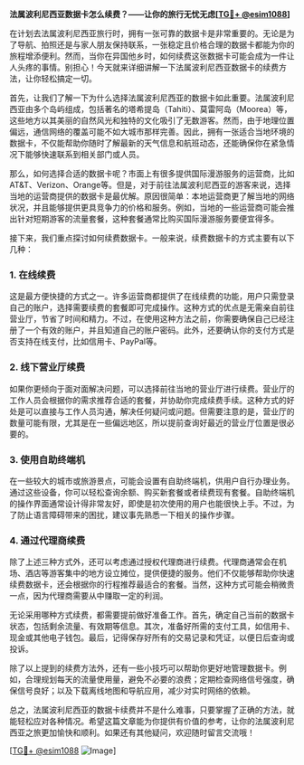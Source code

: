 **法属波利尼西亚数据卡怎么续费？——让你的旅行无忧无虑[[TG💪+ @esim1088](https://t.me/s/esim1088)]**

在计划去法属波利尼西亚旅行时，拥有一张可靠的数据卡是非常重要的。无论是为了导航、拍照还是与家人朋友保持联系，一张稳定且价格合理的数据卡都能为你的旅程增添便利。然而，当你在异国他乡时，如何续费这张数据卡可能会成为一件让人头疼的事情。别担心！今天就来详细讲解一下法属波利尼西亚数据卡的续费方法，让你轻松搞定一切。

首先，让我们了解一下为什么选择法属波利尼西亚的数据卡如此重要。法属波利尼西亚由多个岛屿组成，包括著名的塔希提岛（Tahiti）、莫雷阿岛（Moorea）等，这些地方以其美丽的自然风光和独特的文化吸引了无数游客。然而，由于地理位置偏远，通信网络的覆盖可能不如大城市那样完善。因此，拥有一张适合当地环境的数据卡，不仅能帮助你随时了解最新的天气信息和航班动态，还能确保你在紧急情况下能够快速联系到相关部门或人员。

那么，如何选择合适的数据卡呢？市面上有很多提供国际漫游服务的运营商，比如AT&T、Verizon、Orange等。但是，对于前往法属波利尼西亚的游客来说，选择当地的运营商提供的数据卡是最优解。原因很简单：本地运营商更了解当地的网络状况，并且能够提供更具竞争力的价格和服务。例如，当地的一些运营商可能会推出针对短期游客的流量套餐，这种套餐通常比购买国际漫游服务要便宜得多。

接下来，我们重点探讨如何续费数据卡。一般来说，续费数据卡的方式主要有以下几种：

### **1. 在线续费**
这是最方便快捷的方式之一。许多运营商都提供了在线续费的功能，用户只需登录自己的账户，选择需要续费的套餐即可完成操作。这种方式的优点是无需亲自前往营业厅，节省了时间和精力。不过，在使用这种方法之前，你需要确保自己已经注册了一个有效的账户，并且知道自己的账户密码。此外，还要确认你的支付方式是否支持在线支付，比如信用卡、PayPal等。

### **2. 线下营业厅续费**
如果你更倾向于面对面解决问题，可以选择前往当地的营业厅进行续费。营业厅的工作人员会根据你的需求推荐合适的套餐，并协助你完成续费手续。这种方式的好处是可以直接与工作人员沟通，解决任何疑问或问题。但需要注意的是，营业厅的数量可能有限，尤其是在一些偏远地区，所以提前查询好最近的营业厅位置是很必要的。

### **3. 使用自助终端机**
在一些较大的城市或旅游景点，可能会设置有自助终端机，供用户自行办理业务。通过这些设备，你可以轻松查询余额、购买新套餐或者续费现有套餐。自助终端机的操作界面通常设计得非常友好，即使是初次使用的用户也能很快上手。不过，为了防止语言障碍带来的困扰，建议事先熟悉一下相关的操作步骤。

### **4. 通过代理商续费**
除了上述三种方式外，还可以考虑通过授权代理商进行续费。代理商通常会在机场、酒店等游客集中的地方设立摊位，提供便捷的服务。他们不仅能够帮助你快速续费数据卡，还会根据你的行程推荐最适合的套餐。当然，这种方式可能会稍微贵一点，因为代理商需要从中赚取一定的利润。

无论采用哪种方式续费，都需要提前做好准备工作。首先，确定自己当前的数据卡状态，包括剩余流量、有效期等信息。其次，准备好所需的支付工具，如信用卡、现金或其他电子钱包。最后，记得保存好所有的交易记录和凭证，以便日后查询或投诉。

除了以上提到的续费方法外，还有一些小技巧可以帮助你更好地管理数据卡。例如，合理规划每天的流量使用量，避免不必要的浪费；定期检查网络信号强度，确保信号良好；以及下载离线地图和导航应用，减少对实时网络的依赖。

总之，法属波利尼西亚的数据卡续费并不是什么难事，只要掌握了正确的方法，就能轻松应对各种情况。希望这篇文章能为你提供有价值的参考，让你的法属波利尼西亚之旅更加愉快和顺利。如果还有其他疑问，欢迎随时留言交流哦！

[[TG💪+ @esim1088](https://t.me/s/esim1088) ![Image](https://i.postimg.cc/4NQfJmqS/Snipaste-2025-05-13-00-14-12.png)]